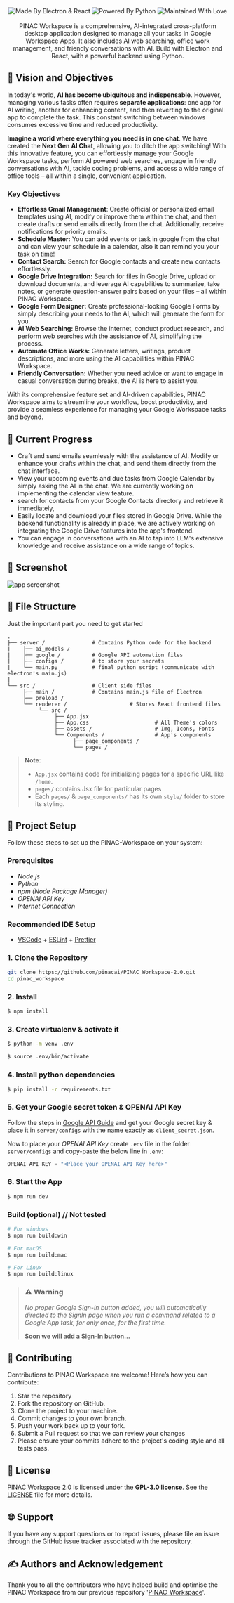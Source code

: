 <img src="https://github.com/pinacai/PINAC_Workspace-2.0/blob/main/assets/header.png" alt="">

<div align="center">

<img src="https://github.com/pinacai/PINAC_Workspace-2.0/blob/main/assets/build-with-electron-&-react.svg" alt="Made By Electron & React">
<img src="https://github.com/pinacai/PINAC_Workspace-2.0/blob/main/assets/powered-by-python.svg" alt="Powered By Python">
<img src="https://github.com/pinacai/PINAC_Workspace-2.0/blob/main/assets/maintained-with-love.svg" alt="Maintained With Love">
<br>
<br>
PINAC Workspace is a comprehensive, AI-integrated cross-platform desktop application designed to manage all your tasks in Google Workspace Apps. It also includes AI web searching, office work management, and friendly conversations with AI. Build with Electron and React, with a powerful backend using Python.  
</div>


## 🔮 Vision and Objectives

In today's world, **AI has become ubiquitous and indispensable**. However, managing various tasks often requires **separate applications**: one app for AI writing, another for enhancing content, and then reverting to the original app to complete the task. This constant switching between windows consumes excessive time and reduced productivity.

**Imagine a world where everything you need is in one chat**. We have created the **Next Gen AI Chat**, allowing you to ditch the app switching! With this innovative feature, you can effortlessly manage your Google Workspace tasks, perform AI powered web searches, engage in friendly conversations with AI, tackle coding problems, and access a wide range of office tools – all within a single, convenient application.

### Key Objectives
- **Effortless Gmail Management**: Create official or personalized email templates using AI, modify or improve them within the chat, and then create drafts or send emails directly from the chat. Additionally, receive notifications for priority emails.
- **Schedule Master:** You can add events or task in google from the chat and can view your schedule in a calendar, also it can remind you your task on time!
- **Contact Search:** Search for Google contacts and create new contacts effortlessly.
- **Google Drive Integration:** Search for files in Google Drive, upload or download documents, and leverage AI capabilities to summarize, take notes, or generate question-answer pairs based on your files – all within PINAC Workspace.
- **Google Form Designer:** Create professional-looking Google Forms by simply describing your needs to the AI, which will generate the form for you.
- **AI Web Searching:** Browse the internet, conduct product research, and perform web searches with the assistance of AI, simplifying the process.
- **Automate Office Works:** Generate letters, writings, product descriptions, and more using the AI capabilities within PINAC Workspace.
- **Friendly Conversation:**  Whether you need advice or want to engage in casual conversation during breaks, the AI is here to assist you.

With its comprehensive feature set and AI-driven capabilities, PINAC Workspace aims to streamline your workflow, boost productivity, and provide a seamless experience for managing your Google Workspace tasks and beyond.


## 💠 Current Progress

- Craft and send emails seamlessly with the assistance of AI. Modify or enhance your drafts within the chat, and send them directly from the chat interface.
- View your upcoming events and due tasks from Google Calendar by simply asking the AI in the chat. We are currently working on implementing the calendar view feature.
- search for contacts from your Google Contacts directory and retrieve it immediately,
- Easily locate and download your files stored in Google Drive. While the backend functionality is already in place, we are actively working on integrating the Google Drive features into the app's frontend.
-  You can engage in conversations with an AI to tap into LLM's extensive knowledge and receive assistance on a wide range of topics.  


## 📸 Screenshot
<img src="https://github.com/pinacai/PINAC_Workspace-2.0/blob/main/assets/app_theme.png" alt="app screenshot">

## 📁 File Structure
Just the important part you need to get started

    .
    ├── server /               # Contains Python code for the backend
    |    ├── ai_models /
    |    ├── google /          # Google API automation files
    |    ├── configs /         # to store your secrets
    |    └── main.py           # final python script (communicate with electron's main.js)
    |
    └── src /                  # Client side files
         ├── main /            # Contains main.js file of Electron
         ├── preload /         
         └── renderer /                    # Stores React frontend files
              └── src /
                   ├── App.jsx
                   ├── App.css                     # All Theme's colors
                   ├── assets /                    # Img, Icons, Fonts
                   └── Components /                # App's components
                         ├── page_components /  
                         └── pages /

> **Note**:
  > - `App.jsx` contains code for initializing pages for a specific URL like `/home`.
  > - `pages/` contains Jsx file for particular pages
  > - Each `pages/` & `page_components/` has its own `style/` folder to store its styling.

##  🚀 Project Setup
Follow these steps to set up the PINAC-Workspace on your system:

### Prerequisites
- _Node.js_
- _Python_
- _npm (Node Package Manager)_
- _OPENAI API Key_
- _Internet Connection_

### Recommended IDE Setup
- [VSCode](https://code.visualstudio.com/) + [ESLint](https://marketplace.visualstudio.com/items?itemName=dbaeumer.vscode-eslint) + [Prettier](https://marketplace.visualstudio.com/items?itemName=esbenp.prettier-vscode)

### 1. Clone the Repository
  ```bash
  git clone https://github.com/pinacai/PINAC_Workspace-2.0.git
  cd pinac_workspace
  ```

### 2. Install
  ```bash
  $ npm install
  ```
### 3. Create virtualenv & activate it
  ```bash
  $ python -m venv .env
  ```
  ```bash
  $ source .env/bin/activate
  ```
### 4. Install python dependencies
  ```bash
  $ pip install -r requirements.txt
  ```

### 5. Get your Google secret token & OPENAI API Key
  Follow the steps in <a href='https://github.com/pinacai/PINAC_Workspace-2.0/blob/main/Google%20API%20GUIDE.md'>Google API Guide</a> and get your Google secret key & place it in `server/configs` with the name exactly as `client_secret.json`.  
    
  Now to place your _OPENAI API Key_ create `.env` file in the folder `server/configs` and copy-paste the below line in `.env`:
  ```python
  OPENAI_API_KEY = "<Place your OPENAI API Key here>"
  ```

### 6. Start the App
  ```bash
  $ npm run dev
  ```

### Build (optional) // Not tested
  ```bash
  # For windows
  $ npm run build:win

  # For macOS
  $ npm run build:mac

  # For Linux
  $ npm run build:linux
  ```

> ### ⚠️ Warning
> _No proper Google Sign-In button added, you will automatically directed to the SignIn page when you run a command related to a Google App task, for only once, for the first time._  
>
> **Soon we will add a Sign-In button...**

## 💁 Contributing
Contributions to PINAC Workspace are welcome! Here’s how you can contribute:

1. Star the repository
2. Fork the repository on GitHub.
3. Clone the project to your machine.
4. Commit changes to your own branch.
5. Push your work back up to your fork.
6. Submit a Pull request so that we can review your changes
7. Please ensure your commits adhere to the project's coding style and all tests pass.

## 📄 License
PINAC Workspace 2.0 is licensed under the **GPL-3.0 license**. See the <a href="https://github.com/pinacai/PINAC_Workspace-2.0/blob/main/LICENSE">LICENSE</a> file for more details.

## 🌐 Support
If you have any support questions or to report issues, please file an issue through the GitHub issue tracker associated with the repository.

## ✍️  Authors and Acknowledgement
Thank you to all the contributors who have helped build and optimise the PINAC Workspace from our previous repository '<a href="https://github.com/pinacai/PINAC_Workspace">PINAC_Workspace</a>'.
